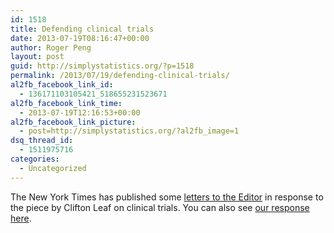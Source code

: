 ```yaml
---
id: 1518
title: Defending clinical trials
date: 2013-07-19T08:16:47+00:00
author: Roger Peng
layout: post
guid: http://simplystatistics.org/?p=1518
permalink: /2013/07/19/defending-clinical-trials/
al2fb_facebook_link_id:
  - 136171103105421_518655231523671
al2fb_facebook_link_time:
  - 2013-07-19T12:16:53+00:00
al2fb_facebook_link_picture:
  - post=http://simplystatistics.org/?al2fb_image=1
dsq_thread_id:
  - 1511975716
categories:
  - Uncategorized
---
```

The New York Times has published some [letters to the Editor](http://www.nytimes.com/2013/07/19/opinion/in-defense-of-clinical-drug-trials.html?src=recg) in response to the piece by Clifton Leaf on clinical trials. You can also see [our response here](http://simplystatistics.org/2013/07/15/yes-clinical-trials-work/).